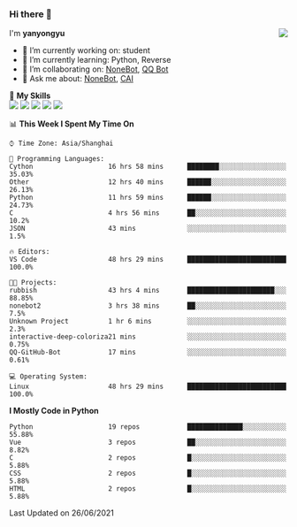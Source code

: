 ### Hi there 👋

<a href="#">
  <img align="right" src="https://github-readme-stats.vercel.app/api?username=yanyongyu&count_private=true&show_icons=true&bg_color=15,f2f7fd,E0EAFC" />
</a>

I'm **yanyongyu**

- 🔭 I’m currently working on: student
- 🌱 I’m currently learning: Python, Reverse
- 👯 I’m collaborating on: [NoneBot](https://github.com/nonebot), [QQ Bot](https://github.com/Mrs4s/go-cqhttp)
- 💬 Ask me about: [NoneBot](https://github.com/nonebot), [CAI](https://github.com/cscs181/CAI)

🌟 **My Skills**  
![](https://img.shields.io/badge/-Python-3e74a2?style=flat-square&logo=Python&logoColor=fff)
![](https://img.shields.io/badge/-Vue-4fc08d?style=flat-square&logo=Vue.js&logoColor=fff)
![](https://img.shields.io/badge/-Node.js-339933?style=flat-square&logo=Node.js&logoColor=fff)
![](https://img.shields.io/badge/-Docker-2496ED?style=flat-square&logo=Docker&logoColor=fff)
![](https://img.shields.io/badge/-Linux-000000?style=flat-square&logo=Linux&logoColor=fff)

<!--START_SECTION:waka-->
📊 **This Week I Spent My Time On** 

```text
⌚︎ Time Zone: Asia/Shanghai

💬 Programming Languages: 
Cython                   16 hrs 58 mins      ████████░░░░░░░░░░░░░░░░░   35.03% 
Other                    12 hrs 40 mins      ██████░░░░░░░░░░░░░░░░░░░   26.13% 
Python                   11 hrs 59 mins      ██████░░░░░░░░░░░░░░░░░░░   24.73% 
C                        4 hrs 56 mins       ██░░░░░░░░░░░░░░░░░░░░░░░   10.2% 
JSON                     43 mins             ░░░░░░░░░░░░░░░░░░░░░░░░░   1.5%

🔥 Editors: 
VS Code                  48 hrs 29 mins      █████████████████████████   100.0%

🐱‍💻 Projects: 
rubbish                  43 hrs 4 mins       ██████████████████████░░░   88.85% 
nonebot2                 3 hrs 38 mins       ██░░░░░░░░░░░░░░░░░░░░░░░   7.5% 
Unknown Project          1 hr 6 mins         ░░░░░░░░░░░░░░░░░░░░░░░░░   2.3% 
interactive-deep-coloriza21 mins             ░░░░░░░░░░░░░░░░░░░░░░░░░   0.75% 
QQ-GitHub-Bot            17 mins             ░░░░░░░░░░░░░░░░░░░░░░░░░   0.61%

💻 Operating System: 
Linux                    48 hrs 29 mins      █████████████████████████   100.0%

```

**I Mostly Code in Python** 

```text
Python                   19 repos            ██████████████░░░░░░░░░░░   55.88% 
Vue                      3 repos             ██░░░░░░░░░░░░░░░░░░░░░░░   8.82% 
C                        2 repos             █░░░░░░░░░░░░░░░░░░░░░░░░   5.88% 
CSS                      2 repos             █░░░░░░░░░░░░░░░░░░░░░░░░   5.88% 
HTML                     2 repos             █░░░░░░░░░░░░░░░░░░░░░░░░   5.88%

```



 Last Updated on 26/06/2021
<!--END_SECTION:waka-->
